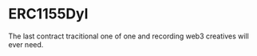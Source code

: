 # ERC1155Dyl
The last contract tracitional one of one and recording web3 creatives will ever need. 
